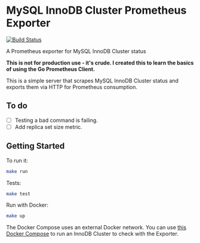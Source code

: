 # MySQL InnoDB Cluster Prometheus Exporter

[![Build Status](https://travis-ci.org/rubberydub/mysql-innodb-cluster-prometheus-exporter.svg?branch=master)](https://travis-ci.org/rubberydub/mysql-innodb-cluster-prometheus-exporter)

A Prometheus exporter for MySQL InnoDB Cluster status

**This is not for production use - it's crude. I created this to learn the basics of using the Go Prometheus Client.**

This is a simple server that scrapes MySQL InnoDB Cluster status and exports them via HTTP for Prometheus consumption.

## To do

- [ ] Testing a bad command is failing.
- [ ] Add replica set size metric.

## Getting Started

To run it:

```bash
make run
```

Tests:
```bash
make test
```

Run with Docker:

```bash
make up
```

The Docker Compose uses an external Docker network. You can use [this Docker Compose](https://github.com/rubberydub/mysql-innodb-cluster-docker-compose) to run an InnoDB Cluster to check with the Exporter.

